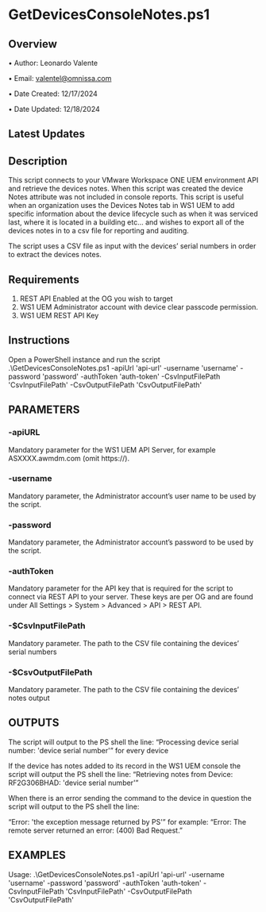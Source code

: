 # GetDevicesConsoleNotes.ps1

## Overview

•	Author: Leonardo Valente

•	Email: valentel@omnissa.com

•	Date Created: 12/17/2024

•	Date Updated: 12/18/2024

## Latest Updates

## Description
	
This script connects to your VMware Workspace ONE UEM environment API and retrieve the devices notes. When this script was created the device Notes attribute was not included in console reports. This script is useful when an organization uses the Devices Notes tab in WS1 UEM to add specific information about the device lifecycle such as when it was serviced last, where it is located in a building etc... and wishes to export all of the devices notes in to a csv file for reporting and auditing.

The script uses a CSV file as input with the devices’ serial numbers in order to extract the devices notes.

## Requirements
1.	REST API Enabled at the OG you wish to target
2.	WS1 UEM Administrator account with device clear passcode permission.
3.	WS1 UEM REST API Key

## Instructions
Open a PowerShell instance and run the script .\GetDevicesConsoleNotes.ps1 -apiUrl 'api-url' -username 'username' -password 'password' -authToken 'auth-token' -CsvInputFilePath 'CsvInputFilePath' -CsvOutputFilePath 'CsvOutputFilePath'

## PARAMETERS

### -apiURL
Mandatory parameter for the WS1 UEM API Server, for example ASXXXX.awmdm.com (omit https://).

### -username
Mandatory parameter, the Administrator account’s user name to be used by the script.

### -password
Mandatory parameter, the Administrator account’s password to be used by the script.

### -authToken
Mandatory parameter for the API key that is required for the script to connect via REST API to your server. These keys are per OG and are found under All Settings > System > Advanced > API > REST API.

### -$CsvInputFilePath
Mandatory parameter. The path to the CSV file containing the devices’ serial numbers

### -$CsvOutputFilePath
Mandatory parameter. The path to the CSV file containing the devices’ notes output


## OUTPUTS

The script will output to the PS shell the line:
“Processing device serial number: 'device serial number'” 
for every device

If the device has notes added to its record in the WS1 UEM console the script will output the PS shell the line:
“Retrieving notes from Device: RF2G306BHAD: 'device serial number'”

When there is an error sending the command to the device in question the script will output to the PS shell the line:

“Error: 'the exception message returned by PS'”
for example:
“Error: The remote server returned an error: (400) Bad Request.”

## EXAMPLES

Usage: .\GetDevicesConsoleNotes.ps1 -apiUrl 'api-url' -username 'username' -password 'password' -authToken 'auth-token' -CsvInputFilePath 'CsvInputFilePath' -CsvOutputFilePath 'CsvOutputFilePath'

